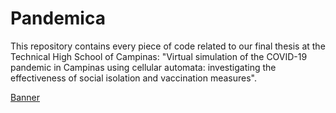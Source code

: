 # Pandemica

This repository contains every piece of code related to our final thesis at the Technical High School of Campinas: "Virtual simulation of the COVID-19 pandemic in Campinas using cellular automata: investigating the effectiveness of social isolation and vaccination measures".

[Banner](https://github.com/obielwb/pandemica/files/13313544/banner.pdf)
